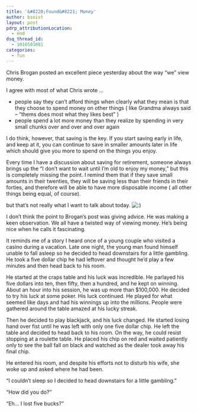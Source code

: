 ```yaml
---
title: '&#8220;Found&#8221; Money'
author: bsoist
layout: post
pdrp_attributionLocation:
  - end
dsq_thread_id:
  - 1016503081
categories:
  - fun
---
```

Chris Brogan posted an excellent piece yesterday about the way &#8220;we&#8221; view money.

I agree with most of what Chris wrote &#8230;

  * people say they can&#8217;t afford things when clearly what they mean is that they choose to spend money on other things ( like Grandma always said &#8211; &#8220;thems does most what they likes best&#8221; )
  * people spend a lot more money than they realize by spending in very small chunks over and over and over again

I do think, however, that saving is the key. If you start saving early in life, and keep at it, you can continue to save in smaller amounts later in life which should give you more to spend on the things you enjoy.

Every time I have a discussion about saving for retirement, someone always brings up the &#8220;I don&#8217;t want to wait until I&#8217;m old to enjoy my money,&#8221; but this is completely missing the point. I remind them that if they save small amounts in their twenties, they will be saving less than their friends in their forties, and therefore will be able to have more disposable income ( all other things being equal, of course).

but that&#8217;s not really what I want to talk about today. <img src='http://archive.whsjr.soistmann.com/oped/wp-includes/images/smilies/icon_smile.gif' alt=':)' class='wp-smiley' /> 

I don&#8217;t think the point to Brogan&#8217;s post was giving advice. He was making a keen observation. We all have a twisted way of viewing money. He&#8217;s being nice when he calls it fascinating.

It reminds me of a story I heard once of a young couple who visited a casino during a vacation. Late one night, the young man found himself unable to fall asleep so he decided to head downstairs for a little gambling. He took a five dollar chip he had leftover and thought he&#8217;d play a few minutes and then head back to his room.

He started at the craps table and his luck was incredible. He parlayed his five dollars into ten, then fifty, then a hundred, and he kept on winning. About an hour into his session, he was up more than $100,000. He decided to try his luck at some poker. His luck continued. He played for what seemed like days and had his winnings up into the millions. People were gathered around the table amazed at his lucky streak.

Then he decided to play blackjack, and his luck changed. He started losing hand over fist until he was left with only one five dollar chip. He left the table and decided to head back to his room. On the way, he could resist stopping at a roulette table. He placed his chip on red and waited patiently only to see the ball fall on black and watched as the dealer took away his final chip.

He entered his room, and despite his efforts not to disturb his wife, she woke up and asked where he had been.

&#8220;I couldn&#8217;t sleep so I decided to head downstairs for a little gambling.&#8221;

&#8220;How did you do?&#8221;

&#8220;Eh&#8230; I lost five bucks?&#8221;

&nbsp;
